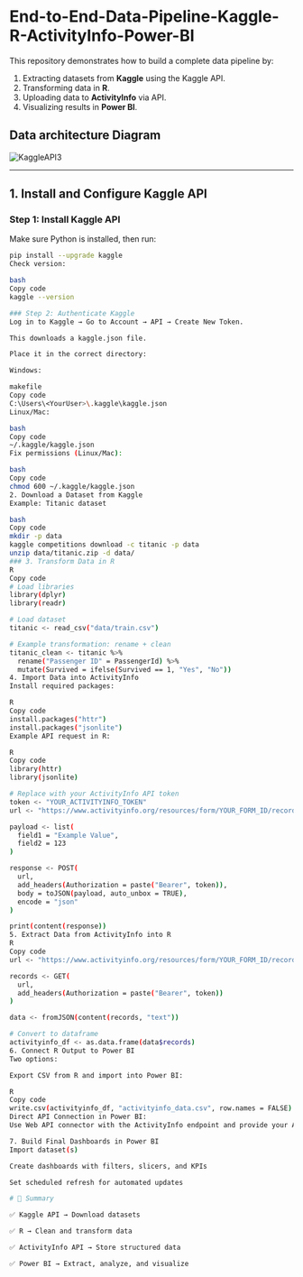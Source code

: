 # End-to-End-Data-Pipeline-Kaggle-R-ActivityInfo-Power-BI
This repository demonstrates how to build a complete data pipeline by:  
1. Extracting datasets from **Kaggle** using the Kaggle API.  
2. Transforming data in **R**.  
3. Uploading data to **ActivityInfo** via API.  
4. Visualizing results in **Power BI**. 

## Data architecture Diagram
![KaggleAPI3](https://github.com/user-attachments/assets/7b27be49-db7c-40eb-b9ed-5fee57ef579b)

---

## 1. Install and Configure Kaggle API  

### Step 1: Install Kaggle API  
Make sure Python is installed, then run:  

```bash
pip install --upgrade kaggle
Check version:

bash
Copy code
kaggle --version

### Step 2: Authenticate Kaggle
Log in to Kaggle → Go to Account → API → Create New Token.

This downloads a kaggle.json file.

Place it in the correct directory:

Windows:

makefile
Copy code
C:\Users\<YourUser>\.kaggle\kaggle.json
Linux/Mac:

bash
Copy code
~/.kaggle/kaggle.json
Fix permissions (Linux/Mac):

bash
Copy code
chmod 600 ~/.kaggle/kaggle.json
2. Download a Dataset from Kaggle
Example: Titanic dataset

bash
Copy code
mkdir -p data
kaggle competitions download -c titanic -p data
unzip data/titanic.zip -d data/
### 3. Transform Data in R
R
Copy code
# Load libraries
library(dplyr)
library(readr)

# Load dataset
titanic <- read_csv("data/train.csv")

# Example transformation: rename + clean
titanic_clean <- titanic %>%
  rename("Passenger ID" = PassengerId) %>%
  mutate(Survived = ifelse(Survived == 1, "Yes", "No"))
4. Import Data into ActivityInfo
Install required packages:

R
Copy code
install.packages("httr")
install.packages("jsonlite")
Example API request in R:

R
Copy code
library(httr)
library(jsonlite)

# Replace with your ActivityInfo API token
token <- "YOUR_ACTIVITYINFO_TOKEN"
url <- "https://www.activityinfo.org/resources/form/YOUR_FORM_ID/record"

payload <- list(
  field1 = "Example Value",
  field2 = 123
)

response <- POST(
  url,
  add_headers(Authorization = paste("Bearer", token)),
  body = toJSON(payload, auto_unbox = TRUE),
  encode = "json"
)

print(content(response))
5. Extract Data from ActivityInfo into R
R
Copy code
url <- "https://www.activityinfo.org/resources/form/YOUR_FORM_ID/records"

records <- GET(
  url,
  add_headers(Authorization = paste("Bearer", token))
)

data <- fromJSON(content(records, "text"))

# Convert to dataframe
activityinfo_df <- as.data.frame(data$records)
6. Connect R Output to Power BI
Two options:

Export CSV from R and import into Power BI:

R
Copy code
write.csv(activityinfo_df, "activityinfo_data.csv", row.names = FALSE)
Direct API Connection in Power BI:
Use Web API connector with the ActivityInfo endpoint and provide your API token.

7. Build Final Dashboards in Power BI
Import dataset(s)

Create dashboards with filters, slicers, and KPIs

Set scheduled refresh for automated updates

# 📌 Summary

✅ Kaggle API → Download datasets

✅ R → Clean and transform data

✅ ActivityInfo API → Store structured data

✅ Power BI → Extract, analyze, and visualize
